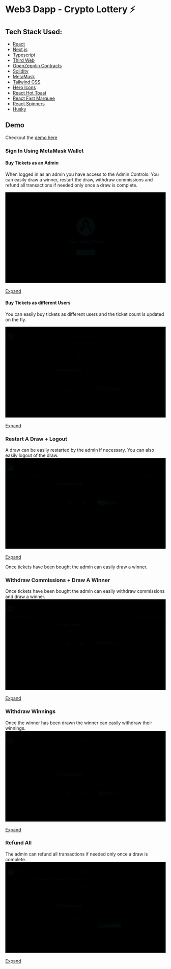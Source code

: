 # Web3 Dapp - Crypto Lottery ⚡

## Tech Stack Used:

- [React](https://reactjs.org/)
- [Next.js](https://nextjs.org/)
- [Typescript](https://www.typescriptlang.org/)
- [Third Web](https://thirdweb.com/)
- [OpenZepplin Contracts](https://github.com/OpenZeppelin/openzeppelin-contracts)
- [Solidity](https://github.com/ethereum/solidity)
- [MetaMask](https://metamask.io/)
- [Tailwind CSS](https://tailwindcss.com/docs/guides/nextjs)
- [Hero Icons](https://heroicons.com/)
- [React Hot Toast](https://react-hot-toast.com/)
- [React Fast Marquee](https://www.npmjs.com/package/react-fast-marquee)
- [React Spinners](https://www.npmjs.com/package/react-spinners)
- [Husky](https://www.npmjs.com/package/husky)

## Demo

Checkout the [demo here](https://web3-dapp-crypto-lottery.vercel.app/)

### Sign In Using MetaMask Wallet

#### Buy Tickets as an Admin
When logged in as an admin you have access to the Admin Controls. You can easily draw a winner, restart the draw, withdraw commissions and refund all transactions if needed only once a draw is complete.

![Login and Buy Tickets as an Admin](/public/gifs/login-buy-tickets-admin.gif)

[Expand](/public/demo/login-buy-tickets-admin.gif)

#### Buy Tickets as different Users
You can easily buy tickets as different users and the ticket count is updated on the fly.

![Login and Buy Tickets as a User](/public/gifs/buy-tickets-user.gif)

[Expand](/public/demo/buy-tickets-user.gif)

### Restart A Draw + Logout
 A draw can be easily restarted by the admin if necessary. You can also easily logout of the draw.
![Restart Draw](/public/gifs/restart-draw-logout.gif)

[Expand](/public/demo/restart-draw-logout.gif)


Once tickets have been bought the admin can easily draw a winner.
### Withdraw Commissions + Draw A Winner
 Once tickets have been bought the admin can easily withdraw commissions and draw a winner.
![Draw Winner](/public/gifs/withdraw-commission-draw-winner.gif)

[Expand](/public/demo/withdraw-commission-draw-winner.gif)

### Withdraw Winnings
 Once the winner has been drawn the winner can easily withdraw their winnings.
![Withdraw Winnings](/public/gifs/withdraw-winnings.gif) 

[Expand](/public/demo/withdraw-winnings.mp4)

### Refund All
  The admin can refund all transactions if needed only once a draw is complete.
![Refund All](/public/gifs/refund-all.gif)

[Expand](/public/demo/refund-all.mp4)
